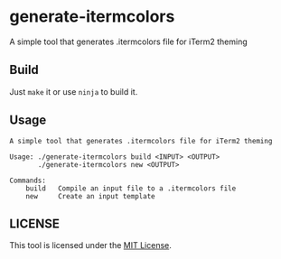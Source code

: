 # generate-itermcolors

A simple tool that generates .itermcolors file for iTerm2 theming

## Build

Just `make` it or use `ninja` to build it.

## Usage

```
A simple tool that generates .itermcolors file for iTerm2 theming

Usage: ./generate-itermcolors build <INPUT> <OUTPUT>
       ./generate-itermcolors new <OUTPUT>

Commands:
    build   Compile an input file to a .itermcolors file
    new     Create an input template
```

## LICENSE

This tool is licensed under the [MIT License].

[MIT License]: LICENSE
